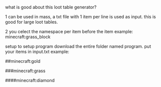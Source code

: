 what is good about this loot table generator?

1 can be used in mass, a txt file with 1 item per line is used as input. this is good for large loot tables.

2 you celect the namespace per item before the item example: minecraft:grass_block







setup
to setup program download the entire folder named program.
put your items in input.txt example:

##minecraft:gold

###minecraft:grass

####minecraft:diamond